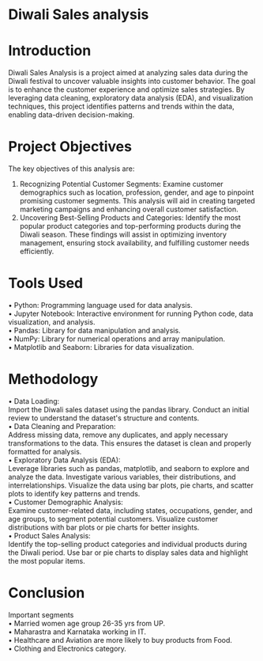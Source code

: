 # Diwali Sales analysis
# Introduction
Diwali Sales Analysis is a project aimed at analyzing sales data during the Diwali festival to uncover valuable insights into customer behavior. The goal is to enhance the customer experience and optimize sales strategies. By leveraging data cleaning, exploratory data analysis (EDA), and visualization techniques, this project identifies patterns and trends within the data, enabling data-driven decision-making.
# Project Objectives
The key objectives of this analysis are:
1. Recognizing Potential Customer Segments:
Examine customer demographics such as location, profession, gender, and age to pinpoint promising customer segments. This analysis will aid in creating targeted marketing campaigns and enhancing overall customer satisfaction.
2. Uncovering Best-Selling Products and Categories:
Identify the most popular product categories and top-performing products during the Diwali season. These findings will assist in optimizing inventory management, ensuring stock availability, and fulfilling customer needs efficiently.
# Tools Used
&bull; Python: Programming language used for data analysis.<br>
&bull; Jupyter Notebook: Interactive environment for running Python code, data visualization, and analysis.<br>
&bull; Pandas: Library for data manipulation and analysis.<br>
&bull; NumPy: Library for numerical operations and array manipulation.<br>
&bull; Matplotlib and Seaborn: Libraries for data visualization.
# Methodology <br>
&bull; Data Loading:<br>
Import the Diwali sales dataset using the pandas library. Conduct an initial review to understand the dataset's structure and contents.<br>
&bull; Data Cleaning and Preparation:<br>
Address missing data, remove any duplicates, and apply necessary transformations to the data. This ensures the dataset is clean and properly formatted for analysis.<br>
&bull; Exploratory Data Analysis (EDA):<br>
Leverage libraries such as pandas, matplotlib, and seaborn to explore and analyze the data. Investigate various variables, their distributions, and interrelationships. Visualize the data using bar plots, pie charts, and scatter plots to identify key patterns and trends.<br>
&bull; Customer Demographic Analysis:<br>
Examine customer-related data, including states, occupations, gender, and age groups, to segment potential customers. Visualize customer distributions with bar plots or pie charts for better insights.<br>
&bull; Product Sales Analysis:<br>
Identify the top-selling product categories and individual products during the Diwali period. Use bar or pie charts to display sales data and highlight the most popular items.
# Conclusion 
Important segments<br>
&bull; Married women age group 26-35 yrs from UP.<br>
&bull; Maharastra and Karnataka working in IT.<br>
&bull; Healthcare and Aviation are more likely to buy products from Food.<br>
&bull; Clothing and Electronics category.
